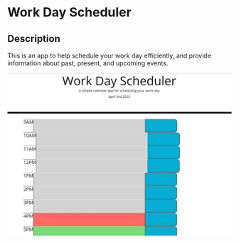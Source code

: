 # Work Day Scheduler

## Description

This is an app to help schedule your work day efficiently, and provide information about past, present, and upcoming events.

  ![Screenshot of Work Day Scheduler](/assets/images/screenshot.jpg)
